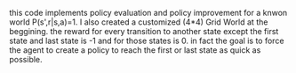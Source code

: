this code implements policy evaluation and policy improvement for a knwon world P(s',r|s,a)=1. I also created a customized (4*4) Grid World at the beggining. the reward for every transition to another state except the first state and last state is -1 and for those states is 0. in fact the goal is to force the agent to create a policy to reach the first or last state as quick as possible.

